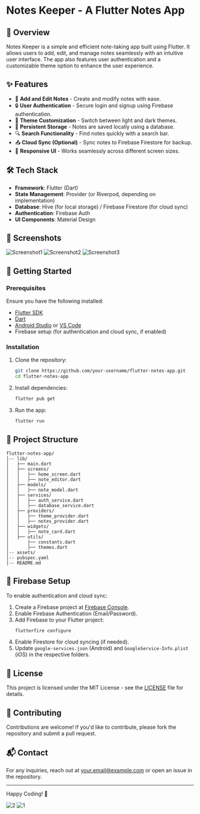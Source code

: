 # Notes Keeper - A Flutter Notes App

## 📌 Overview
Notes Keeper is a simple and efficient note-taking app built using Flutter. It allows users to add, edit, and manage notes seamlessly with an intuitive user interface. The app also features user authentication and a customizable theme option to enhance the user experience.

## ✨ Features
- 📝 **Add and Edit Notes** - Create and modify notes with ease.
- 🔒 **User Authentication** - Secure login and signup using Firebase authentication.
- 🎨 **Theme Customization** - Switch between light and dark themes.
- 📂 **Persistent Storage** - Notes are saved locally using a database.
- 🔍 **Search Functionality** - Find notes quickly with a search bar.
- 📤 **Cloud Sync (Optional)** - Sync notes to Firebase Firestore for backup.
- 🎯 **Responsive UI** - Works seamlessly across different screen sizes.

## 🛠️ Tech Stack
- **Framework**: Flutter (Dart)
- **State Management**: Provider (or Riverpod, depending on implementation)
- **Database**: Hive (for local storage) / Firebase Firestore (for cloud sync)
- **Authentication**: Firebase Auth
- **UI Components**: Material Design

## 📸 Screenshots
![Screenshot1](assets/screenshots/screenshot1.png)
![Screenshot2](assets/screenshots/screenshot2.png)
![Screenshot3](assets/screenshots/screenshot3.png)

## 🚀 Getting Started
### Prerequisites
Ensure you have the following installed:
- [Flutter SDK](https://flutter.dev/docs/get-started/install)
- [Dart](https://dart.dev/get-dart)
- [Android Studio](https://developer.android.com/studio) or [VS Code](https://code.visualstudio.com/)
- Firebase setup (for authentication and cloud sync, if enabled)

### Installation
1. Clone the repository:
   ```sh
   git clone https://github.com/your-username/flutter-notes-app.git
   cd flutter-notes-app
   ```
2. Install dependencies:
   ```sh
   flutter pub get
   ```
3. Run the app:
   ```sh
   flutter run
   ```

## 📁 Project Structure
```
flutter-notes-app/
│-- lib/
│   ├── main.dart
│   ├── screens/
│   │   ├── home_screen.dart
│   │   ├── note_editor.dart
│   ├── models/
│   │   ├── note_model.dart
│   ├── services/
│   │   ├── auth_service.dart
│   │   ├── database_service.dart
│   ├── providers/
│   │   ├── theme_provider.dart
│   │   ├── notes_provider.dart
│   ├── widgets/
│   │   ├── note_card.dart
│   ├── utils/
│       ├── constants.dart
│       ├── themes.dart
│-- assets/
│-- pubspec.yaml
│-- README.md
```

## 🔑 Firebase Setup
To enable authentication and cloud sync:
1. Create a Firebase project at [Firebase Console](https://console.firebase.google.com/).
2. Enable Firebase Authentication (Email/Password).
3. Add Firebase to your Flutter project:
   ```sh
   flutterfire configure
   ```
4. Enable Firestore for cloud syncing (if needed).
5. Update `google-services.json` (Android) and `GoogleService-Info.plist` (iOS) in the respective folders.

## 📄 License
This project is licensed under the MIT License - see the [LICENSE](LICENSE) file for details.

## 🤝 Contributing
Contributions are welcome! If you'd like to contribute, please fork the repository and submit a pull request.

## 📬 Contact
For any inquiries, reach out at [your.email@example.com](mailto:your.email@example.com) or open an issue in the repository.

---
Happy Coding! 🚀



![2](https://github.com/user-attachments/assets/86c1ac74-c1dc-420c-8bb7-bd33e5ec02bf)
![1](https://github.com/user-attachments/assets/d3bac231-38bd-4930-b709-8ece7f7c22ce)
